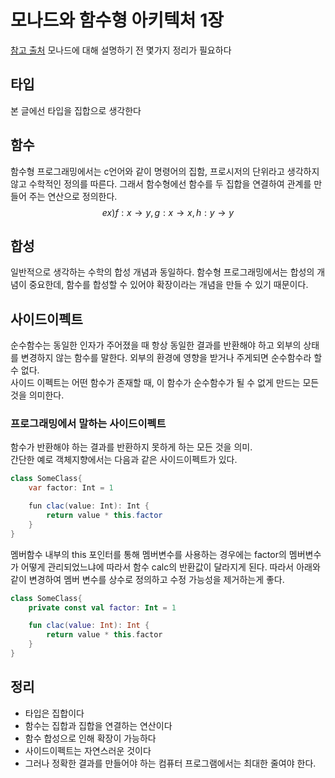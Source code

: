 # 모나드와 함수형 아키텍처 1장
[참고 출처](https://teamdable.github.io/techblog/Moand-and-Functional-Architecture)
모나드에 대해 설명하기 전 몇가지 정리가 필요하다
## 타입
본 글에선 타입을 집합으로 생각한다
## 함수
함수형 프로그래밍에서는 c언어와 같이 명령어의 집함, 프로시저의 단위라고 생각하지 않고 수학적인 정의를 따른다. 그래서 함수형에선 함수를 두 집합을 연결하여 관계를 만들어 주는 연산으로 정의한다.
$$
ex) f: x\rightarrow y, g: x\rightarrow x, h: y\rightarrow y
$$
## 합성
일반적으로 생각하는 수학의 합성 개념과 동일하다. 함수형 프로그래밍에서는 합성의 개념이 중요한데, 함수를 합성할 수 있어야 확장이라는 개념을 만들 수 있기 때문이다.
## 사이드이펙트
순수함수는 동일한 인자가 주어졌을 때 항상 동일한 결과를 반환해야 하고 외부의 상태를 변경하지 않는 함수를 말한다. 외부의 환경에 영향을 받거나 주게되면 순수함수라 할 수 없다.<br>
사이드 이펙트는 어떤 함수가 존재할 때, 이 함수가 순수함수가 될 수 없게 만드는 모든 것을 의미한다.

### 프로그래밍에서 말하는 사이드이펙트
함수가 반환해야 하는 결과를 반환하지 못하게 하는 모든 것을 의미.<br>
간단한 예로 객체지향에서는 다음과 같은 사이드이펙트가 있다.
```java
class SomeClass{
    var factor: Int = 1

    fun clac(value: Int): Int {
        return value * this.factor
    }
}
```
멤버함수 내부의 this 포인터를 통해 멤버변수를 사용하는 경우에는 factor의 멤버변수가 어떻게 관리되었느냐에 따라서 함수 calc의 반환값이 달라지게 된다. 따라서 아래와 같이 변경하여 멤버 변수를 상수로 정의하고 수정 가능성을 제거하는게 좋다.
```kotlin
class SomeClass{
    private const val factor: Int = 1

    fun clac(value: Int): Int {
        return value * this.factor
    }
}
```
## 정리
- 타입은 집합이다
- 함수는 집합과 집합을 연결하는 연산이다
- 함수 합성으로 인해 확장이 가능하다
- 사이드이펙트는 자연스러운 것이다
- 그러나 정확한 결과를 만들어야 하는 컴퓨터 프로그램에서는 최대한 줄여야 한다.